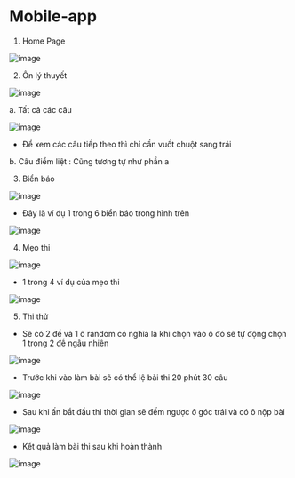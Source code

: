 # Mobile-app

1. Home Page

![image](https://github.com/user-attachments/assets/2228c1cf-ce81-4f4b-b9d1-194d43b882c3)

2. Ôn lý thuyết

![image](https://github.com/user-attachments/assets/63c4aed1-2d43-4c15-8c97-e0a416aea8d7)

a. Tất cả các câu

![image](https://github.com/user-attachments/assets/a64f295f-4e05-4ad8-b9f1-cedc2aa0d829)

- Để xem các câu tiếp theo thì chỉ cần vuốt chuột sang trái

b. Câu điểm liệt : Cũng tương tự như phần a

3. Biển báo

![image](https://github.com/user-attachments/assets/77bf848f-51c2-48dd-8d7d-6260d6fca74b)

- Đây là ví dụ 1 trong 6 biển báo trong hình trên

![image](https://github.com/user-attachments/assets/3a9469f0-4420-4a3c-9e56-00069d7018df)

4. Mẹo thi

![image](https://github.com/user-attachments/assets/f630ceda-3323-44e2-9994-befa7cee8554)

- 1 trong 4 ví dụ của mẹo thi

 ![image](https://github.com/user-attachments/assets/45469a2d-9a74-465d-93a9-35c234fa3a51)

5. Thi thử

- Sẽ có 2 đề và 1 ô random có nghĩa là khi chọn vào ô đó sẽ tự động chọn 1 trong 2 đề ngẫu nhiên

![image](https://github.com/user-attachments/assets/633dfb86-f678-47df-9a31-f98e4cab89e4)

- Trước khi vào làm bài sẽ có thể lệ bài thi 20 phút 30 câu 

![image](https://github.com/user-attachments/assets/a24d0f9a-9c5f-49d9-b534-557c1279499b)

- Sau khi ấn bắt đầu thi thời gian sẽ đếm ngược ở góc trái và có ô nộp bài

![image](https://github.com/user-attachments/assets/fe6c8e03-3c6f-4353-a7a4-7299fa4bed9e)

- Kết quả làm bài thi sau khi hoàn thành

![image](https://github.com/user-attachments/assets/af721cd9-ce49-4ab7-b710-4390f9b6c423)










